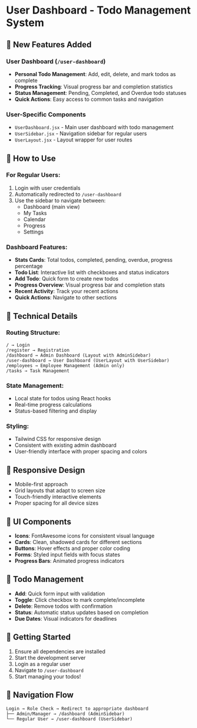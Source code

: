 # User Dashboard - Todo Management System

## 🎯 **New Features Added**

### **User Dashboard (`/user-dashboard`)**
- **Personal Todo Management**: Add, edit, delete, and mark todos as complete
- **Progress Tracking**: Visual progress bar and completion statistics
- **Status Management**: Pending, Completed, and Overdue todo statuses
- **Quick Actions**: Easy access to common tasks and navigation

### **User-Specific Components**
- `UserDashboard.jsx` - Main user dashboard with todo management
- `UserSidebar.jsx` - Navigation sidebar for regular users
- `UserLayout.jsx` - Layout wrapper for user routes

## 🚀 **How to Use**

### **For Regular Users:**
1. Login with user credentials
2. Automatically redirected to `/user-dashboard`
3. Use the sidebar to navigate between:
   - Dashboard (main view)
   - My Tasks
   - Calendar
   - Progress
   - Settings

### **Dashboard Features:**
- **Stats Cards**: Total todos, completed, pending, overdue, progress percentage
- **Todo List**: Interactive list with checkboxes and status indicators
- **Add Todo**: Quick form to create new todos
- **Progress Overview**: Visual progress bar and completion stats
- **Recent Activity**: Track your recent actions
- **Quick Actions**: Navigate to other sections

## 🔧 **Technical Details**

### **Routing Structure:**
```
/ → Login
/register → Registration
/dashboard → Admin Dashboard (Layout with AdminSidebar)
/user-dashboard → User Dashboard (UserLayout with UserSidebar)
/employees → Employee Management (Admin only)
/tasks → Task Management
```

### **State Management:**
- Local state for todos using React hooks
- Real-time progress calculations
- Status-based filtering and display

### **Styling:**
- Tailwind CSS for responsive design
- Consistent with existing admin dashboard
- User-friendly interface with proper spacing and colors

## 📱 **Responsive Design**
- Mobile-first approach
- Grid layouts that adapt to screen size
- Touch-friendly interactive elements
- Proper spacing for all device sizes

## 🎨 **UI Components**
- **Icons**: FontAwesome icons for consistent visual language
- **Cards**: Clean, shadowed cards for different sections
- **Buttons**: Hover effects and proper color coding
- **Forms**: Styled input fields with focus states
- **Progress Bars**: Animated progress indicators

## 🔄 **Todo Management**
- **Add**: Quick form input with validation
- **Toggle**: Click checkbox to mark complete/incomplete
- **Delete**: Remove todos with confirmation
- **Status**: Automatic status updates based on completion
- **Due Dates**: Visual indicators for deadlines

## 🚀 **Getting Started**
1. Ensure all dependencies are installed
2. Start the development server
3. Login as a regular user
4. Navigate to `/user-dashboard`
5. Start managing your todos!

## 🔗 **Navigation Flow**
```
Login → Role Check → Redirect to appropriate dashboard
├── Admin/Manager → /dashboard (AdminSidebar)
└── Regular User → /user-dashboard (UserSidebar)
```

